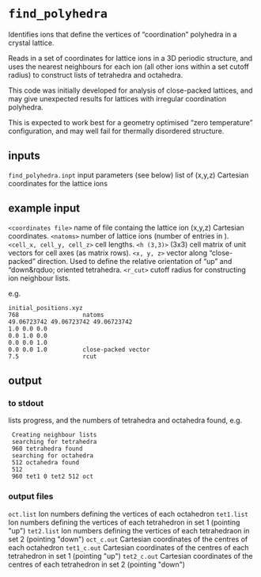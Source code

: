 # `find_polyhedra`

Identifies ions that define the vertices of &ldquo;coordination&rdquo; polyhedra in a crystal lattice.

Reads in a set of coordinates for lattice ions in a 3D periodic structure, and uses the
nearest neighbours for each ion (all other ions within a set cutoff radius) to construct 
lists of tetrahedra and octahedra.

This code was initially developed for analysis of close-packed lattices, and may give unexpected results for lattices with irregular coordination polyhedra.

This is expected to work best for a geometry optimised &ldquo;zero temperature&rdquo; configuration, and may well fail for thermally disordered structure.

## inputs
`find_polyhedra.inpt`    input parameters (see below)
<coordinate file>   list of (x,y,z) Cartesian coordinates for the lattice ions

## example input

`<coordinates file>`  name of file containg the lattice ion (x,y,z) Cartesian coordinates.
`<natoms>`            number of lattice ions (number of entries in <coordinates file>).
`<cell_x, cell_y, cell_z>` cell lengths.
`<h (3,3)>`           (3x3) cell matrix of unit vectors for cell axes (as matrix rows).
`<x, y, z>`           vector along &ldquo;close-packed&rdquo; direction. Used to define the relative 
                      orientation of &ldquo;up&rdquo; and &ldquo;down&rqduo; oriented tetrahedra. 
`<r_cut>`             cutoff radius for constructing ion neighbour lists.

e.g.

```
initial_positions.xyz
768                  natoms
49.06723742 49.06723742 49.06723742        
1.0 0.0 0.0
0.0 1.0 0.0
0.0 0.0 1.0
0.0 0.0 1.0          close-packed vector 
7.5                  rcut 
```

## output

### to stdout

lists progress, and the numbers of tetrahedra and octahedra found, e.g.

```
 Creating neighbour lists
 searching for tetrahedra
 960 tetrahedra found
 searching for octahedra
 512 octahedra found
 512
 960 tet1 0 tet2 512 oct
```

### output files

`oct.list`    Ion numbers defining the vertices of each octahedron
`tet1.list`   Ion numbers defining the vertices of each tetrahedron in set 1 (pointing "up")
`tet2.list`   Ion numbers defining the vertices of each tetrahedraon in set 2 (pointing "down")
`oct_c.out`   Cartesian coordinates of the centres of each octahedron
`tet1_c.out`  Cartesian coordinates of the centres of each tetrahedron in set 1 (pointing "up")
`tet2_c.out`  Cartesian coordinates of the centres of each tetrahedron in set 2 (pointing "down")
